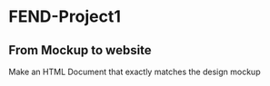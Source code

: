 # FEND-Project1
## From Mockup to website

Make an HTML Document that exactly matches the design mockup
